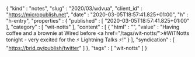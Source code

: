 {
  "kind" : "notes",
  "slug" : "2020/03/wdvua",
  "client_id" : "https://micropublish.net",
  "date" : "2020-03-05T18:57:41.825+01:00",
  "h" : "h-entry",
  "properties" : {
    "published" : [ "2020-03-05T18:57:41.825+01:00" ],
    "category" : [ "wit-notts" ],
    "content" : [ {
      "html" : "",
      "value" : "Having coffee and a brownie at Wired before <a href=\"/tags/wit-notts/\">#WiTNotts</a> tonight - very excited for the ⚡ Lightning Talks ⚡!"
    } ],
    "syndication" : [ "https://brid.gy/publish/twitter" ]
  },
  "tags" : [ "wit-notts" ]
}
